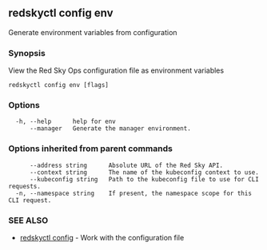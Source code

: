 ## redskyctl config env

Generate environment variables from configuration

### Synopsis

View the Red Sky Ops configuration file as environment variables

```
redskyctl config env [flags]
```

### Options

```
  -h, --help      help for env
      --manager   Generate the manager environment.
```

### Options inherited from parent commands

```
      --address string      Absolute URL of the Red Sky API.
      --context string      The name of the kubeconfig context to use.
      --kubeconfig string   Path to the kubeconfig file to use for CLI requests.
  -n, --namespace string    If present, the namespace scope for this CLI request.
```

### SEE ALSO

* [redskyctl config](redskyctl_config.md)	 - Work with the configuration file

